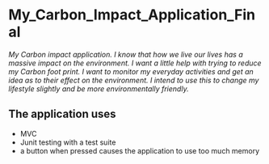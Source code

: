 # My_Carbon_Impact_Application_Final

_My Carbon impact application.
I know that how we live our lives has a massive impact on the environment.
I want a little help with trying to reduce my Carbon foot print.
I want to monitor my everyday activities and get an idea as to their effect on the environment.
I intend to use this to change my lifestyle slightly and be more environmentally friendly._

## The application uses 
* MVC
* Junit testing with a test suite
* a button when pressed causes the application to use too much memory
